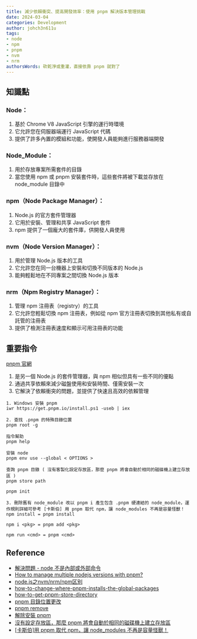 ```yaml
---
title: 減少依賴衝突、提高開發效率：使用 pnpm 解決版本管理挑戰
date: 2024-03-04
categories: Development
author: johch3n611u
tags:
- node
- npm
- pnpm
- nvm
- nrm
authorsWords: 砍乾淨或重灌，直接依靠 pnpm 就對了
---
```


## 知識點

### Node：

1. 基於 Chrome V8 JavaScript 引擎的運行時環境
2. 它允許您在伺服器端運行 JavaScript 代碼
3. 提供了許多內置的模組和功能，使開發人員能夠進行服務器端開發

### Node_Module：

1. 用於存放專案所需套件的目錄
2. 當您使用 npm 或 pnpm 安裝套件時，這些套件將被下載並存放在 node_module 目錄中

### npm（Node Package Manager）：

1. Node.js 的官方套件管理器
2. 它用於安裝、管理和共享 JavaScript 套件
3. npm 提供了一個龐大的套件庫，供開發人員使用

### nvm（Node Version Manager）：

1. 用於管理 Node.js 版本的工具
2. 它允許您在同一台機器上安裝和切換不同版本的 Node.js
3. 能夠輕鬆地在不同專案之間切換 Node.js 版本

### nrm（Npm Registry Manager）：

1. 管理 npm 注冊表（registry）的工具
2. 它允許您輕鬆切換 npm 注冊表，例如從 npm 官方注冊表切換到其他私有或自託管的注冊表
3. 提供了檢測注冊表速度和顯示可用注冊表的功能

## 重要指令

[pnpm 官網](https://pnpm.io/installation)

1. 是另一個 Node.js 的套件管理器，與 npm 相似但具有一些不同的優點
2. 通過共享依賴來減少磁盤使用和安裝時間、僅需安裝一次
3. 它解決了依賴衝突的問題，並提供了快速且高效的依賴管理

```
1. Windows 安裝 pnpm
iwr https://get.pnpm.io/install.ps1 -useb | iex

2. 查找 .pnpm 的特殊目錄位置
pnpm root -g

指令幫助
pnpm help

安裝 node
pnpm env use --global < OPTIONS >

查詢 pnpm 目錄 ( 沒有客製化設定存放區，那麼 pnpm 將會自動於相同的磁碟機上建立存放區 )
pnpm store path

pnpm init

3. 刪除舊有 node_module 改以 pnpm i 產生包含 .pnpm 硬連結的 node_module，運作規則詳細可參考 [卡斯伯] 用 pnpm 取代 npm，讓 node_modules 不再是容量怪獸！
npm install = pnpm install

npm i <pkg> = pnpm add <pkg>

npm run <cmd> =	pnpm <cmd>
```

## Reference

- [解決問題 - node 不是內部或外部命令](https://urwebapp.github.io/Dev-Tech/SolveNodeCantFindProblem/)
- [How to manage multiple nodejs versions with pnpm?](https://medium.com/frontendweb/how-to-manage-multiple-nodejs-versions-with-pnpm-8bcce90abedb)
- [node.js之nvm/nrm/npm区别](https://juejin.cn/post/7123447437939638302)
- [how-to-change-where-pnpm-installs-the-global-packages](https://stackoverflow.com/questions/58278194/how-to-change-where-pnpm-installs-the-global-packages)
- [how-to-get-pnpm-store-directory](https://stackoverflow.com/questions/55403775/how-to-get-pnpm-store-directory)
- [pnpm 目錄位置更改](https://pnpm.io/cli/config)
- [pnpm remove](https://pnpm.io/cli/remove)
- [解除安裝 pnpm](https://pnpm.io/zh-TW/7.x/uninstall)
- [沒有設定存放區，那麼 pnpm 將會自動於相同的磁碟機上建立存放區](https://pnpm.io/zh-TW/configuring)
- [[卡斯伯]用 pnpm 取代 npm，讓 node_modules 不再是容量怪獸！](https://ithelp.ithome.com.tw/articles/10319375)
